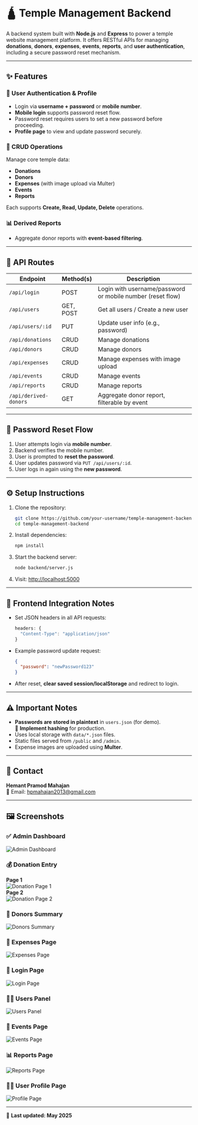 # 🛕 Temple Management Backend

A backend system built with **Node.js** and **Express** to power a temple website management platform. It offers RESTful APIs for managing **donations**, **donors**, **expenses**, **events**, **reports**, and **user authentication**, including a secure password reset mechanism.

---

## ✨ Features

### 🔐 User Authentication & Profile
- Login via **username + password** or **mobile number**.
- **Mobile login** supports password reset flow.
- Password reset requires users to set a new password before proceeding.
- **Profile page** to view and update password securely.

### 📁 CRUD Operations
Manage core temple data:
- **Donations**
- **Donors**
- **Expenses** (with image upload via Multer)
- **Events**
- **Reports**

Each supports **Create, Read, Update, Delete** operations.

### 📊 Derived Reports
- Aggregate donor reports with **event-based filtering**.

---

## 🧭 API Routes

| Endpoint                  | Method(s) | Description                                                  |
|---------------------------|-----------|--------------------------------------------------------------|
| `/api/login`              | POST      | Login with username/password or mobile number (reset flow)   |
| `/api/users`              | GET, POST | Get all users / Create a new user                            |
| `/api/users/:id`          | PUT       | Update user info (e.g., password)                            |
| `/api/donations`          | CRUD      | Manage donations                                              |
| `/api/donors`             | CRUD      | Manage donors                                                 |
| `/api/expenses`           | CRUD      | Manage expenses with image upload                             |
| `/api/events`             | CRUD      | Manage events                                                 |
| `/api/reports`            | CRUD      | Manage reports                                                |
| `/api/derived-donors`     | GET       | Aggregate donor report, filterable by event                  |

---

## 🔁 Password Reset Flow

1. User attempts login via **mobile number**.
2. Backend verifies the mobile number.
3. User is prompted to **reset the password**.
4. User updates password via `PUT /api/users/:id`.
5. User logs in again using the **new password**.

---

## ⚙️ Setup Instructions

1. Clone the repository:
   ```bash
   git clone https://github.com/your-username/temple-management-backend.git
   cd temple-management-backend
   ```

2. Install dependencies:
   ```bash
   npm install
   ```

3. Start the backend server:
   ```bash
   node backend/server.js
   ```

4. Visit: [http://localhost:5000](http://localhost:5000)

---

## 🔗 Frontend Integration Notes

- Set JSON headers in all API requests:
  ```javascript
  headers: {
    "Content-Type": "application/json"
  }
  ```

- Example password update request:
  ```json
  {
    "password": "newPassword123"
  }
  ```

- After reset, **clear saved session/localStorage** and redirect to login.

---

## ⚠️ Important Notes

- **Passwords are stored in plaintext** in `users.json` (for demo).  
  🔐 **Implement hashing** for production.
- Uses local storage with `data/*.json` files.
- Static files served from `/public` and `/admin`.
- Expense images are uploaded using **Multer**.

---

## 📧 Contact

**Hemant Pramod Mahajan**  
📧 Email: [hpmahajan2013@gmail.com](mailto:hpmahajan2013@gmail.com)

---

## 🖼️ Screenshots

### ✅ Admin Dashboard  
![Admin Dashboard](assets/images/docs/screenshots/Admin%20Dashboard.png)

### 💰 Donation Entry  
**Page 1**  
![Donation Page 1](assets/images/docs/screenshots/Donation%20Page1.png)  
**Page 2**  
![Donation Page 2](assets/images/docs/screenshots/Donation%20Page2.png)

### 👥 Donors Summary  
![Donors Summary](assets/images/docs/screenshots/Donors%20Summary%20Page.png)

### 💸 Expenses Page  
![Expenses Page](assets/images/docs/screenshots/Expenses.png)

### 🔐 Login Page  
![Login Page](assets/images/docs/screenshots/login-page.png)

### 🧑‍💼 Users Panel  
![Users Panel](assets/images/docs/screenshots/Temple%20Admin%20Panel%20-%20Users%20P.png)

### 📅 Events Page  
![Events Page](assets/images/docs/screenshots/Temple%20Events%20Page.png)

### 📊 Reports Page  
![Reports Page](assets/images/docs/screenshots/Temple%20Repots%20page%20.png)

### 🙋‍♂️ User Profile Page  
![Profile Page](assets/images/docs/screenshots/user%20profile%20page.png)

---

📅 **Last updated: May 2025**
